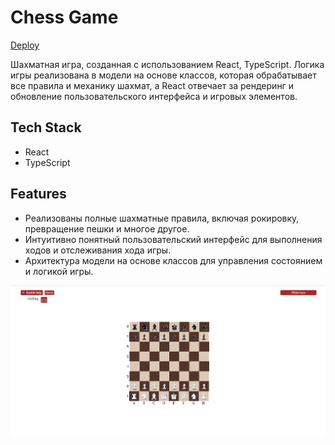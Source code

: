 # Chess Game 
[Deploy](https://g1lroy.github.io/chess-app/)

Шахматная игра, созданная с использованием React, TypeScript. Логика игры реализована в модели на основе классов, которая обрабатывает все правила и механику шахмат, а React отвечает за рендеринг и обновление пользовательского интерфейса и игровых элементов.


## Tech Stack
- React
- TypeScript

## Features

- Реализованы полные шахматные правила, включая рокировку, превращение пешки и многое другое.
- Интуитивно понятный пользовательский интерфейс для выполнения ходов и отслеживания хода игры.
- Архитектура модели на основе классов для управления состоянием и логикой игры.

![Вид проекта](https://github.com/CUKENGER/chess_OOP_react/blob/main/src/assets/images/project_logo.PNG)

